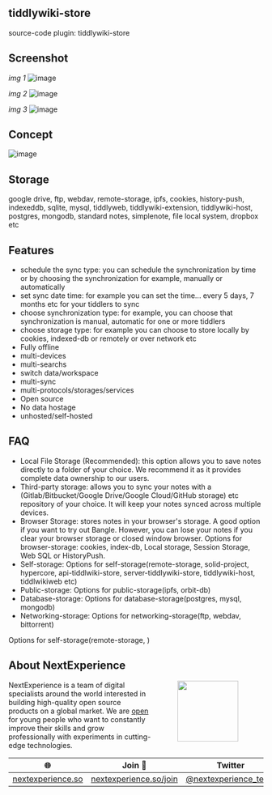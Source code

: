 ## tiddlywiki-store
source-code plugin: tiddlywiki-store

## Screenshot

*img 1*
![image](https://user-images.githubusercontent.com/123137817/215286490-fc12aeeb-a3a0-4844-b893-dd3a3d261717.png)

*img 2*
![image](https://user-images.githubusercontent.com/123137817/215289109-e93dd532-cee7-4257-b6d8-cec60314aa71.png)

*img 3*
![image](https://user-images.githubusercontent.com/123137817/215289150-ac3fe05e-b75e-48e2-a597-d3066ce97b99.png)

## Concept
![image](https://user-images.githubusercontent.com/123137817/215293568-3cd43f5e-6e23-461d-8e6e-1525f7517d01.png)

## Storage
google drive, ftp, webdav, remote-storage, ipfs, cookies, history-push, indexeddb, sqlite, mysql, tiddlyweb, tiddlywiki-extension, tiddlywiki-host, postgres, mongodb, standard notes, simplenote, file local system, dropbox etc

## Features
- schedule the sync type: you can schedule the synchronization by time or by choosing the synchronization for example, manually or automatically
- set sync date time: for example you can set the time... every 5 days, 7 months etc for your tiddlers to sync
- choose synchronization type: for example, you can choose that synchronization is manual, automatic for one or more tiddlers
- choose storage type: for example you can choose to store locally by cookies, indexed-db or remotely or over network etc
- Fully offline
- multi-devices
- multi-searchs
- switch data/workspace
- multi-sync
- multi-protocols/storages/services
- Open source
- No data hostage
- unhosted/self-hosted

## FAQ
- Local File Storage (Recommended): this option allows you to save notes directly to a folder of your choice. We recommend it as it provides complete data ownership to our users.
- Third-party storage: allows you to sync your notes with a (Gitlab/Bitbucket/Google Drive/Google Cloud/GitHub storage) etc repository of your choice. It will keep your notes synced across multiple devices.
- Browser Storage: stores notes in your browser's storage. A good option if you want to try out Bangle. However, you can lose your notes if you clear your browser storage or closed window browser. Options for browser-storage: cookies, index-db, Local storage, Session Storage, Web SQL or HistoryPush.
- Self-storage: Options for self-storage(remote-storage, solid-project, hypercore, api-tiddlwiki-store, server-tiddlywiki-store, tiddlywiki-host, tiddlwikiweb etc)
- Public-storage: Options for public-storage(ipfs, orbit-db)
- Database-storage: Options for database-storage(postgres, mysql, mongodb)
- Networking-storage: Options for networking-storage(ftp, webdav, bittorrent)

Options for self-storage(remote-storage, )
## About NextExperience

<img align="right" width="120" height="120" src="https://cdn-icons-png.flaticon.com/512/1600/1600856.png" hspace="50">

NextExperience is a team of digital specialists around the world interested in building high-quality open source products on a global market. We are [open](https://codex.so/join) for young people who want to constantly improve their skills and grow professionally with experiments in cutting-edge technologies.

| 🌐 | Join  👋  | Twitter | Instagram |
| -- | -- | -- | -- |
| [nextexperience.so](https://nextexperience.so) | [nextexperience.so/join](https://nextexperience.so/join) |[@nextexperience_team](http://twitter.com/nextexperience_team) | [@nextexperience_team](http://instagram.com/nextexperience_team/) |
